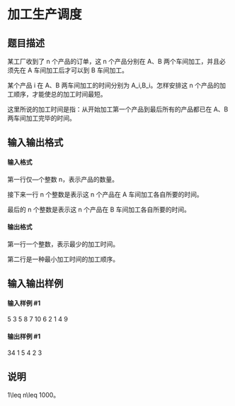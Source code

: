 
# 加工生产调度
## 题目描述
某工厂收到了 n 个产品的订单，这 n 个产品分别在 A、B 两个车间加工，并且必须先在 A 车间加工后才可以到 B 车间加工。

某个产品 i 在 A、B 两车间加工的时间分别为 A_i,B_i。怎样安排这 n 个产品的加工顺序，才能使总的加工时间最短。

这里所说的加工时间是指：从开始加工第一个产品到最后所有的产品都已在 A、B 两车间加工完毕的时间。

## 输入输出格式
#### 输入格式

第一行仅—个整数 n，表示产品的数量。

接下来一行 n 个整数是表示这 n 个产品在 A 车间加工各自所要的时间。

最后的 n 个整数是表示这 n 个产品在 B 车间加工各自所要的时间。

#### 输出格式

第一行一个整数，表示最少的加工时间。

第二行是一种最小加工时间的加工顺序。

## 输入输出样例
#### 输入样例 #1
5
3 5 8 7 10
6 2 1 4 9

#### 输出样例 #1
34
1 5 4 2 3

## 说明
1\leq n\leq 1000。
